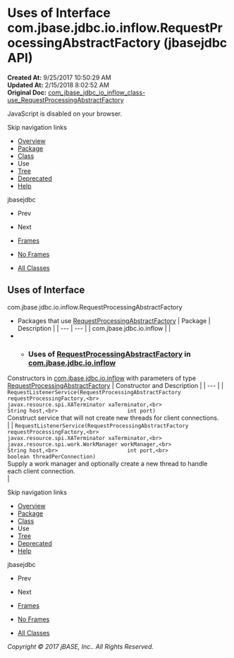 # Uses of Interface com.jbase.jdbc.io.inflow.RequestProcessingAbstractFactory (jbasejdbc   API)

**Created At:** 9/25/2017 10:50:29 AM  
**Updated At:** 2/15/2018 8:02:52 AM  
**Original Doc:** [com_jbase_jdbc_io_inflow_class-use_RequestProcessingAbstractFactory](https://docs.jbase.com/39239-class-use/com_jbase_jdbc_io_inflow_class-use_RequestProcessingAbstractFactory)  

<!--<br>    try {<br>        if (location.href.indexOf('is-external=true') == -1) {<br>            parent.document.title="Uses of Interface com.jbase.jdbc.io.inflow.RequestProcessingAbstractFactory (jbasejdbc   API)";<br>        }<br>    }<br>    catch(err) {<br>    }<br>//-->
JavaScript is disabled on your browser.

Skip navigation links

- [Overview](../../../../../../overview-summary.html)
- [Package](./../../com.jbase.jdbc.io.inflow-%28jbasejdbc---api%29)
- [Class](./../../requestprocessingabstractfactory-%28jbasejdbc-api%29 "interface in com.jbase.jdbc.io.inflow")
- Use
- [Tree](./../../com.jbase.jdbc.io.inflow-class-hierarchy-%28jbasejdbc---api%29)
- [Deprecated](../../../../../../deprecated-list.html)
- [Help](../../../../../../help-doc.html)


jbasejdbc <br>

- Prev
- Next


- [Frames](./.)
- [No Frames](./.)


- [All Classes](../../../../../../allclasses-noframe.html)


<!--<br>  allClassesLink = document.getElementById("allclasses\_navbar\_top");<br>  if(window==top) {<br>    allClassesLink.style.display = "block";<br>  }<br>  else {<br>    allClassesLink.style.display = "none";<br>  }<br>  //-->

## Uses of Interface
com.jbase.jdbc.io.inflow.RequestProcessingAbstractFactory

- Packages that use [RequestProcessingAbstractFactory](./../../requestprocessingabstractfactory-%28jbasejdbc-api%29 "interface in com.jbase.jdbc.io.inflow") | Package | Description |
| --- | --- |
| com.jbase.jdbc.io.inflow |   |
- - ### Uses of [RequestProcessingAbstractFactory](./../../requestprocessingabstractfactory-%28jbasejdbc-api%29 "interface in com.jbase.jdbc.io.inflow") in [com.jbase.jdbc.io.inflow](./../../com.jbase.jdbc.io.inflow-%28jbasejdbc---api%29)


Constructors in [com.jbase.jdbc.io.inflow](./../../com.jbase.jdbc.io.inflow-%28jbasejdbc---api%29) with parameters of type [RequestProcessingAbstractFactory](./../../requestprocessingabstractfactory-%28jbasejdbc-api%29 "interface in com.jbase.jdbc.io.inflow") | Constructor and Description |
| --- |
| `RequestListenerService(RequestProcessingAbstractFactory requestProcessingFactory,<br>                      javax.resource.spi.XATerminator xaTerminator,<br>                      String host,<br>                      int port)`<br>Construct service that will not create new threads for client connections.<br> |
| `RequestListenerService(RequestProcessingAbstractFactory requestProcessingFactory,<br>                      javax.resource.spi.XATerminator xaTerminator,<br>                      javax.resource.spi.work.WorkManager workManager,<br>                      String host,<br>                      int port,<br>                      boolean threadPerConnection)`<br>Supply a work manager and optionally create a new thread to handle<br> each client connection.<br> |

Skip navigation links

- [Overview](../../../../../../overview-summary.html)
- [Package](./../../com.jbase.jdbc.io.inflow-%28jbasejdbc---api%29)
- [Class](./../../requestprocessingabstractfactory-%28jbasejdbc-api%29 "interface in com.jbase.jdbc.io.inflow")
- Use
- [Tree](./../../com.jbase.jdbc.io.inflow-class-hierarchy-%28jbasejdbc---api%29)
- [Deprecated](../../../../../../deprecated-list.html)
- [Help](../../../../../../help-doc.html)


jbasejdbc <br>

- Prev
- Next


- [Frames](./.)
- [No Frames](./.)


- [All Classes](../../../../../../allclasses-noframe.html)


<!--<br>  allClassesLink = document.getElementById("allclasses\_navbar\_bottom");<br>  if(window==top) {<br>    allClassesLink.style.display = "block";<br>  }<br>  else {<br>    allClassesLink.style.display = "none";<br>  }<br>  //-->

*Copyright © 2017 jBASE, Inc.. All Rights Reserved.*
